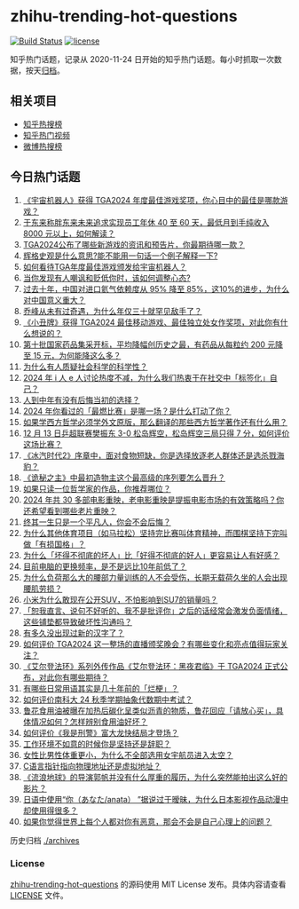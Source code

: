 # zhihu-trending-hot-questions

[![Build Status](https://github.com/justjavac/zhihu-trending-hot-questions/workflows/ci/badge.svg?branch=master)](https://github.com/justjavac/zhihu-trending-hot-questions/actions)
[![license](https://img.shields.io/github/license/justjavac/zhihu-trending-hot-questions)](https://github.com/justjavac/zhihu-trending-hot-questions/blob/master/LICENSE)

知乎热门话题，记录从 2020-11-24
日开始的知乎热门话题。每小时抓取一次数据，按天[归档](./archives)。

## 相关项目

- [知乎热搜榜](https://github.com/justjavac/zhihu-trending-top-search)
- [知乎热门视频](https://github.com/justjavac/zhihu-trending-hot-video)
- [微博热搜榜](https://github.com/justjavac/weibo-trending-hot-search)

## 今日热门话题

<!-- BEGIN -->
<!-- 最后更新时间 Sat Dec 14 2024 02:10:55 GMT+0800 (China Standard Time) -->

1. [《宇宙机器人》获得 TGA2024 年度最佳游戏奖项，你心目中的最佳是哪款游戏？](https://www.zhihu.com/question/6745119970)
1. [于东来称胖东来未来追求实现员工年休 40 至 60 天，最低月到手纯收入 8000 元以上，如何解读？](https://www.zhihu.com/question/6761083813)
1. [TGA2024公布了哪些新游戏的资讯和预告片，你最期待哪一款？](https://www.zhihu.com/question/6755781652)
1. [辉格史观是什么意思?能不能用一句话一个例子解释一下?](https://www.zhihu.com/question/456670043)
1. [如何看待TGA年度最佳游戏颁发给宇宙机器人？](https://www.zhihu.com/question/6746508204)
1. [当你发现有人嘲讽和贬低你时，该如何调整心态?](https://www.zhihu.com/question/2287512238)
1. [过去十年，中国对进口氦气依赖度从 95% 降至 85%​，这10%的进步，为什么对中国意义重大？](https://www.zhihu.com/question/6560964429)
1. [乔峰从未有过奇遇，为什么年仅三十就罕见敌手了？](https://www.zhihu.com/question/508558557)
1. [《小丑牌》获得 TGA2024 最佳移动游戏、最佳独立处女作奖项，对此你有什么想说的？](https://www.zhihu.com/question/6743078035)
1. [第十批国家药品集采开标，平均降幅创历史之最，有药品从每粒约 200 元降至 15 元，为何能降这么多？](https://www.zhihu.com/question/6726192471)
1. [为什么有人质疑社会科学的科学性？](https://www.zhihu.com/question/6422370880)
1. [2024 年 i 人 e 人讨论热度不减，为什么我们热衷于在社交中「标签化」自己？](https://www.zhihu.com/question/6683982566)
1. [人到中年有没有后悔当初的选择？](https://www.zhihu.com/question/6189395839)
1. [2024 年你看过的「最燃比赛」是哪一场？是什么打动了你？](https://www.zhihu.com/question/6667106895)
1. [如果学西方哲学必须学外文原版，那么翻译的那些西方哲学著作还有什么用？](https://www.zhihu.com/question/6556798976)
1. [12 月 13 日乒超联赛樊振东 3-0 松岛辉空，松岛辉空三局只得 7 分，如何评价这场比赛？](https://www.zhihu.com/question/6782732654)
1. [《冰汽时代2》序章中，面对食物短缺，你是选择放逐老人群体还是选杀戮海豹？](https://www.zhihu.com/question/667801608)
1. [《诡秘之主》中最初造物主这个最高级的序列要怎么晋升？](https://www.zhihu.com/question/592390150)
1. [如果只读一位哲学家的作品，你推荐哪位？](https://www.zhihu.com/question/5874388208)
1. [2024 年共 30 多部电影重映，老电影重映是提振电影市场的有效策略吗？你还希望看到哪些老片重映？](https://www.zhihu.com/question/5957373685)
1. [终其一生只是一个平凡人，你会不会后悔？](https://www.zhihu.com/question/3977964999)
1. [为什么其他体育项目（如马拉松）坚持完比赛叫体育精神，而围棋坚持下完叫做「有损国格」？](https://www.zhihu.com/question/664332998)
1. [为什么「坏得不彻底的坏人」比「好得不彻底的好人」更容易让人有好感？](https://www.zhihu.com/question/6651885123)
1. [目前电脑的更换频率，是不是远比10年前低了？](https://www.zhihu.com/question/5389945135)
1. [为什么负荷那么大的腰部力量训练的人不会受伤，长期无载荷久坐的人会出现腰肌劳损？](https://www.zhihu.com/question/5191189151)
1. [小米为什么敢现在公开SUV，不怕影响到SU7的销量吗？](https://www.zhihu.com/question/6702067987)
1. [「恕我直言、说句不好听的、我不是批评你」之后的话经常会激发负面情绪，这些铺垫都导致破坏性沟通吗？](https://www.zhihu.com/question/2544832032)
1. [有多久没出现过新的汉字了？](https://www.zhihu.com/question/4995329934)
1. [如何评价 TGA2024 这一整场的直播颁奖晚会？有哪些变化和亮点值得玩家关注？](https://www.zhihu.com/question/6747623660)
1. [《艾尔登法环》系列外传作品《艾尔登法环：黑夜君临》于 TGA2024 正式公布，对此你有哪些期待？](https://www.zhihu.com/question/6730763301)
1. [有哪些日常用语其实是几十年前的「烂梗」？](https://www.zhihu.com/question/6236741826)
1. [如何评价南科大 24 秋季学期抽象代数期中考试？](https://www.zhihu.com/question/3038956293)
1. [鲁花食用油被曝在加热后碳化呈类似沥青的物质，鲁花回应「请放心买」，具体情况如何？怎样辨别食用油好坏？](https://www.zhihu.com/question/6685351670)
1. [如何评价《我是刑警》富大龙快结局才登场？](https://www.zhihu.com/question/6610901703)
1. [工作环境不如意的时候你是坚持还是辞职？](https://www.zhihu.com/question/6507680798)
1. [女性比男性体重更小，为什么不全部选用女宇航员进入太空？](https://www.zhihu.com/question/6412537957)
1. [C语言指针指向物理地址还是虚拟地址？](https://www.zhihu.com/question/5753905040)
1. [《流浪地球》的导演郭帆并没有什么厚重的履历，为什么突然能拍出这么好的影片？](https://www.zhihu.com/question/581744313)
1. [日语中使用“你（あなた/anata） ”据说过于暧昧，为什么日本影视作品动漫中却使用得很多？](https://www.zhihu.com/question/6471102812)
1. [如果你觉得世界上每个人都对你有恶意，那会不会是自己心理上的问题？](https://www.zhihu.com/question/6313825816)

<!-- END -->

历史归档 [./archives](./archives)

### License

[zhihu-trending-hot-questions](https://github.com/justjavac/zhihu-trending-hot-questions)
的源码使用 MIT License 发布。具体内容请查看 [LICENSE](./LICENSE) 文件。
